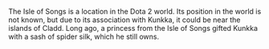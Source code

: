 The Isle of Songs is a location in the Dota 2 world. Its position in the world is not known, but due to its association with  Kunkka, it could be near the islands of Cladd. Long ago, a princess from the Isle of Songs gifted Kunkka with a sash of spider silk, which he still owns.